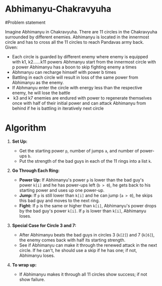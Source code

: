 # Abhimanyu-Chakravyuha

#Problem statement

Imagine Abhimanyu in Chakravyuha. There are 11 circles in the Chakravyuha surrounded by different enemies. Abhimanyu is located in the innermost circle and has to cross all the 11 circles to reach Pandavas army back. 
 
Given:
- Each circle is guarded by different enemy where enemy is equipped with k1, k2……k11 powers Abhmanyu start from the innermost circle with p power Abhimanyu has a boon to skip fighting enemy a times 
- Abhmanyu can recharge himself with power b times 
- Battling in each circle will result in loss of the same power from Abhimanyu as the enemy. 
- If Abhmanyu enter the circle with energy less than the respective enemy, he will lose the battle
-  k3 and k7 enemies are endured with power to regenerate themselves once with half of their initial power and can attack Abhimanyu from behind if he is battling in iteratively next circle


# Algorithm

1. **Set Up:**
   - Get the starting power `p`, number of jumps `a`, and number of power-ups `b`.
   - Put the strength of the bad guys in each of the 11 rings into a list `k`.

2. **Go Through Each Ring:**
   - **Power Up:** If Abhimanyu's power `p` is lower than the bad guy's power `k[i]` and he has power-ups left (`b > 0`), he gets back to his starting power and uses up one power-up.
   - **Jump:** If `p` is still lower than `k[i]` and he can jump (`a > 0`), he skips this bad guy and moves to the next ring.
   - **Fight:** If `p` is the same or higher than `k[i]`, Abhimanyu's power drops by the bad guy's power `k[i]`. If `p` is lower than `k[i]`, Abhimanyu loses.
3. **Special Case for Circle 3 and 7:**
   - After Abhimanyu beats the bad guys in circles 3 (`k[2]`) and 7 (`k[6]`), the enemy comes back with half its starting strength.
   - See if Abhimanyu can make it through the renewed attack in the next circle. If he can't, he should use a skip if he has one; if not, Abhimanyu loses.

4. **To wrap up:**
   - If Abhimanyu makes it through all 11 circles show success; if not show failure.
